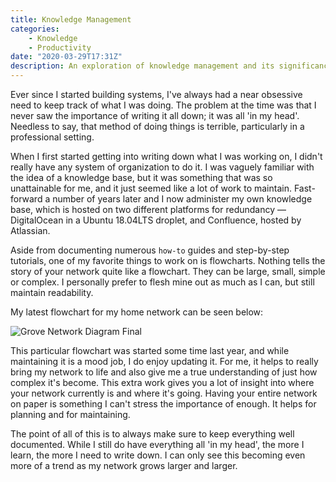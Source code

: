 ```yaml
---
title: Knowledge Management
categories:
    - Knowledge
    - Productivity
date: "2020-03-29T17:31Z"
description: An exploration of knowledge management and its significance in documenting complex systems.
---
```



Ever since I started building systems, I've always had a near obsessive need to keep track of what I was doing. The problem at the time was that I never saw the importance of writing it all down; it was all 'in my head'. Needless to say, that method of doing things is terrible, particularly in a professional setting.

When I first started getting into writing down what I was working on, I didn't really have any system of organization to do it. I was vaguely familiar with the idea of a knowledge base, but it was something that was so unattainable for me, and it just seemed like a lot of work to maintain. Fast-forward a number of years later and I now administer my own knowledge base, which is hosted on two different platforms for redundancy — DigitalOcean in a Ubuntu 18.04LTS droplet, and Confluence, hosted by Atlassian.

Aside from documenting numerous `how-to` guides and step-by-step tutorials, one of my favorite things to work on is flowcharts. Nothing tells the story of your network quite like a flowchart. They can be large, small, simple or complex. I personally prefer to flesh mine out as much as I can, but still maintain readability.

My latest flowchart for my home network can be seen below:

![Grove Network Diagram Final](https://cdn.levine.io/uploads/images/gallery/2020-04/jEkYsXlr5RheldtB-Grove_Network-Diagram-Final.png)

This particular flowchart was started some time last year, and while maintaining it is a mood job, I do enjoy updating it. For me, it helps to really bring my network to life and also give me a true understanding of just how complex it's become. This extra work gives you a lot of insight into where your network currently is and where it's going. Having your entire network on paper is something I can't stress the importance of enough. It helps for planning and for maintaining.

The point of all of this is to always make sure to keep everything well documented. While I still do have everything all 'in my head', the more I learn, the more I need to write down. I can only see this becoming even more of a trend as my network grows larger and larger.
